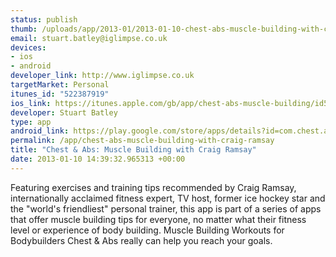 ```yaml
--- 
status: publish
thumb: /uploads/app/2013-01/2013-01-10-chest-abs-muscle-building-with-craig-ramsay.png
email: stuart.batley@iglimpse.co.uk
devices: 
- ios
- android
developer_link: http://www.iglimpse.co.uk
targetMarket: Personal
itunes_id: "522387919"
ios_link: https://itunes.apple.com/gb/app/chest-abs-muscle-building/id522387919?mt=8
developer: Stuart Batley
type: app
android_link: https://play.google.com/store/apps/details?id=com.chest.abs#?t=W251bGwsMSwxLDIxMiwiY29tLmNoZXN0LmFicyJd
permalink: /app/chest-abs-muscle-building-with-craig-ramsay
title: "Chest & Abs: Muscle Building with Craig Ramsay"
date: 2013-01-10 14:39:32.965313 +00:00
---
```


Featuring exercises and training tips recommended by Craig Ramsay, internationally acclaimed fitness expert, TV host, former ice hockey star and the "world's friendliest" personal trainer, this app is part of a series of apps that offer muscle building tips for everyone, no matter what their fitness level or experience of body building. Muscle Building Workouts for Bodybuilders Chest & Abs really can help you reach your goals. 
